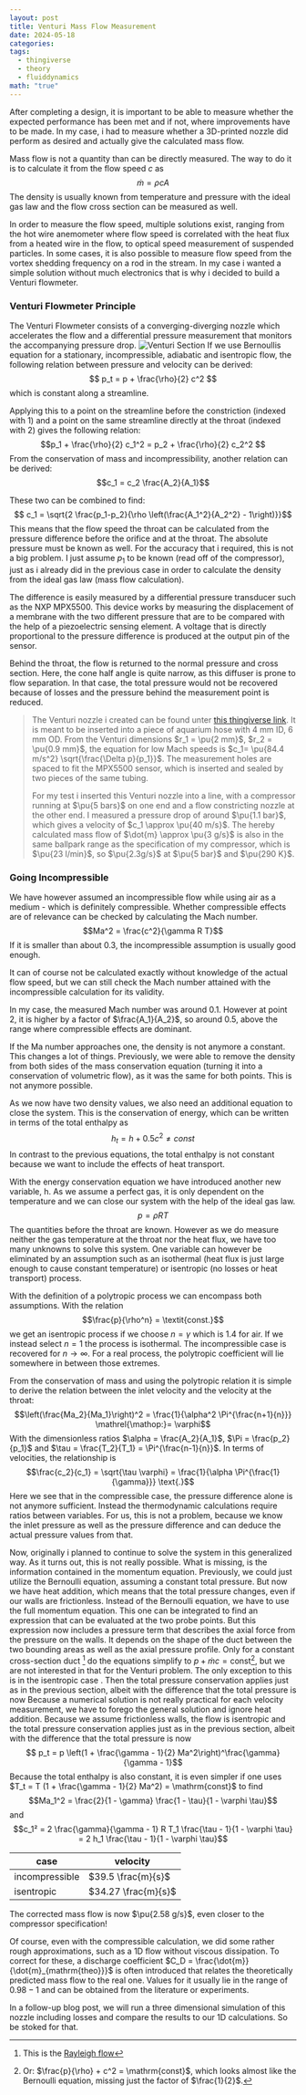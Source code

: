 ```yaml
---
layout: post
title: Venturi Mass Flow Measurement
date: 2024-05-18
categories: 
tags:
  - thingiverse
  - theory
  - fluiddynamics
math: "true"
---
```

After completing a design, it is important to be able to measure whether the expected performance has been met and if not, where improvements have to be made.
In my case, i had to measure whether a 3D-printed nozzle did perform as desired and actually give the calculated mass flow.

Mass flow is not a quantity than can be directly measured. The way to do it  is to calculate it from the flow speed $c$ as
$$\dot{m} = \rho c A$$
The density is usually known from temperature and pressure with the ideal gas law and the flow cross section can be measured as well.

In order to measure the flow speed, multiple solutions exist, ranging from the hot wire anemometer where flow speed is correlated with the heat flux from a heated wire in the flow, to optical speed measurement of suspended particles. In some cases, it is also possible to measure flow speed from the vortex shedding frequency on a rod in the stream.
In my case i wanted a simple solution without much electronics that is why i decided to build a Venturi flowmeter.
### Venturi Flowmeter Principle
The Venturi Flowmeter consists of a converging-diverging nozzle which accelerates the flow and a differential pressure measurement that monitors the accompanying pressure drop.
![Venturi Section](/assets/Venturi/venturi_section.png)
If we use Bernoullis equation for a stationary, incompressible, adiabatic and isentropic flow, the following relation between pressure and velocity can be derived:
$$ p_t = p + \frac{\rho}{2} c^2 $$
which is constant along a streamline.

Applying this to a point on the streamline before the constriction (indexed with 1) and a point on the same streamline directly at the throat (indexed with 2) gives the following relation:
$$p_1 + \frac{\rho}{2} c_1^2 = p_2 + \frac{\rho}{2} c_2^2 $$
From the conservation of mass and incompressibility, another relation can be derived:
$$c_1 = c_2 \frac{A_2}{A_1}$$

These two can be combined to find:
$$ c_1 = \sqrt{2 \frac{p_1-p_2}{\rho \left(\frac{A_1^2}{A_2^2} - 1\right)}}$$
This means that the flow speed the throat can be calculated from the pressure difference before the orifice and at the throat. The absolute pressure must be known as well. For the accuracy that i required, this is not a big problem. I just assume $p_1$ to be known (read off of the compressor), just as i already did in the previous case in order to calculate the density from the ideal gas law (mass flow calculation).

The difference is easily measured by a differential pressure transducer such as the NXP MPX5500.
This device works by measuring the displacement of a membrane with the two different pressure that are to be compared with the help of a piezoelectric sensing element. A voltage that is directly proportional to the pressure difference is produced at the output pin of the sensor.

Behind the throat, the flow is returned to the normal pressure and cross section. Here, the cone half angle is quite narrow, as this diffuser is prone to flow separation. In that case, the total pressure would not be recovered because of losses and the pressure behind the measurement point is reduced.

>The Venturi nozzle i created can be found unter [this thingiverse link](https://www.thingiverse.com/thing:5188437). It is meant to be inserted into a piece of aquarium hose with 4 mm ID, 6 mm OD. From the Venturi dimensions $r_1 = \pu{2 mm}$, $r_2 = \pu{0.9 mm}$, the equation for low Mach  speeds is $c_1= \pu{84.4 m/s^2} \sqrt{\frac{\Delta p}{p_1}}$.
>The measurement holes are spaced to fit the MPX5500 sensor, which is inserted and sealed by two pieces of the same tubing.
> 
>For my test i inserted this Venturi nozzle into a line, with a compressor running at $\pu{5 bars}$ on one end and a flow constricting nozzle at the other end.
>I measured a pressure drop of around $\pu{1.1 bar}$, which gives a velocity of $c_1 \approx \pu{40 m/s}$.
>The hereby calculated mass flow of $\dot{m} \approx \pu{3 g/s}$ is also in the same ballpark range as the specification of my compressor, which is $\pu{23 l/min}$, so $\pu{2.3g/s}$ at $\pu{5 bar}$ and $\pu{290 K}$.

### Going Incompressible
We have however assumed an incompressible flow while using air as a medium - which is definitely compressible.
Whether compressible effects are of relevance can be checked by calculating the Mach number.
$$Ma^2 = \frac{c^2}{\gamma R T}$$
If it is smaller than about 0.3, the incompressible assumption is usually good enough.

It can of course not be calculated exactly without knowledge of the actual flow speed, but we can still check the Mach number attained with the incompressible calculation for its validity.

In my case, the measured Mach number  was around $0.1$. However at point $2$, it is higher by a factor of $\frac{A_1}{A_2}$, so around $0.5$, above the range where compressible effects are dominant.

If the Ma number approaches one, the density is not anymore a constant. This changes a lot of things. Previously, we were able to remove the density from both sides of the mass conservation equation (turning it into a conservation of volumetric flow), as it was the same for both points.
This is not anymore possible.

As we now have two density values, we also need an additional equation to close the system. This is the conservation of energy, which can be written in terms of the total enthalpy as
$$ h_t = h + 0.5 c^2 \neq const $$
In contrast to the previous equations, the total enthalpy is not constant because we want to include the effects of heat transport.

With the energy conservation equation we have introduced another new variable, h. As we assume a perfect gas, it is only dependent on the temperature and we can close our system with the help of the ideal gas law.
$$ p = \rho R T$$
The quantities before the throat are known. However as we do measure neither the gas temperature at the throat nor the heat flux, we have too many unknowns to solve this system.
One variable can however be eliminated by an assumption such as an isothermal (heat flux is just large enough to cause constant temperature) or isentropic (no losses or heat transport) process.

With the definition of a polytropic process we can encompass both assumptions.
With the relation
$$\frac{p}{\rho^n} = \textit{const.}$$
we get an isentropic process if we choose $n = \gamma$ which is 1.4 for air. If we instead select $n=1$ the process is isothermal. The incompressible case is recovered for $n \rightarrow \infty$. For a real process, the polytropic coefficient will lie somewhere in between those extremes.

From the conservation of mass and using the polytropic relation it is simple to derive the relation between the inlet velocity and the velocity at the throat:
$$\left(\frac{Ma_2}{Ma_1}\right)^2 = \frac{1}{\alpha^2 \Pi^{\frac{n+1}{n}}} \mathrel{\mathop:}= \varphi$$
With the dimensionless ratios $\alpha = \frac{A_2}{A_1}$, $\Pi = \frac{p_2}{p_1}$ and $\tau = \frac{T_2}{T_1} = \Pi^{\frac{n-1}{n}}$.
In terms of velocities, the relationship is
$$\frac{c_2}{c_1} = \sqrt{\tau \varphi} = \frac{1}{\alpha \Pi^{\frac{1}{\gamma}}} \text{.}$$
Here we see that in the compressible case, the pressure difference alone is not anymore sufficient. Instead the thermodynamic calculations require ratios between variables. For us, this is not a problem, because we know the inlet pressure as well as the pressure difference and can deduce the actual pressure values from that.

Now, originally i planned to continue to solve the system in this generalized way. As it turns out, this is not really possible.
What is missing, is the information contained in the momentum equation. Previously, we could just utilize the Bernoulli equation, assuming a constant total pressure. But now we have heat addition, which means that the total pressure changes, even if our walls are frictionless. Instead of the Bernoulli equation, we have to use the full momentum equation. 
This one can be integrated to find an expression that can be evaluated at the two probe points. But this expression now includes a pressure term that describes the axial force from the pressure on the walls. It  depends on the shape of the duct between the two bounding areas as well as the axial pressure profile. Only for a constant cross-section duct [^1] do the equations simplify to  $p + \dot{m} c = \mathrm{const}$[^2], but we are not interested in that for the Venturi problem.
The only exception to this is in the isentropic case . Then the total pressure conservation applies just as in the previous section, albeit with the difference that the total pressure is now
Because a numerical solution is not really practical for each velocity measurement, we have to forego the general solution and ignore heat addition. Because we assume frictionless walls, the flow is isentropic and the total pressure conservation applies just as in the previous section, albeit with the difference that the total pressure is now
$$ p_t = p \left(1 + \frac{\gamma - 1}{2} Ma^2\right)^\frac{\gamma}{\gamma - 1}$$
Because the total enthalpy is also constant, it is even simpler if one uses
$T_t = T (1 + \frac{\gamma - 1}{2} Ma^2) = \mathrm{const}$
to find
$$Ma_1^2 = \frac{2}{1 - \gamma} \frac{1 - \tau}{1 - \varphi \tau}$$
and
$$c_1² = 2 \frac{\gamma}{\gamma - 1} R T_1 \frac{\tau - 1}{1 - \varphi \tau} = 2 h_1 \frac{\tau - 1}{1 - \varphi \tau}$$

| case           | velocity            |
| -------------- | ------------------- |
| incompressible | $39.5 \frac{m}{s}$  |
| isentropic     | $34.27 \frac{m}{s}$ |

The corrected mass flow is now $\pu{2.58 g/s}$, even closer to the compressor specification!

Of course, even with the compressible calculation, we did some rather rough approximations, such as a 1D flow without viscous dissipation. To correct for these, a discharge coefficient $C_D = \frac{\dot{m}}{\dot{m}_{mathrm{theo}}}$ is often introduced that relates the theoretically predicted mass flow to the real one.
Values for it usually lie in the range of $0.98-1$ and can be obtained from the literature or experiments.

In a follow-up blog post, we will run a three dimensional simulation of this nozzle including losses and compare the results to our 1D calculations. So be stoked for that.

[^1]: This is the [Rayleigh flow](https://en.wikipedia.org/wiki/Rayleigh_flow)
[^2]: Or: $\frac{p}{\rho} + c^2 = \mathrm{const}$, which looks almost like the Bernoulli equation, missing just the factor of $\frac{1}{2}$. 


